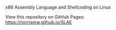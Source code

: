 x86 Assembly Language and Shellcoding on Linux

View this repository on GitHub Pages:
<br>https://norrismw.github.io/SLAE
